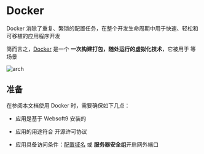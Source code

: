 # Docker

Docker 消除了重复、繁琐的配置任务，在整个开发生命周期中用于快速、轻松和可移植的应用程序开发

简而言之，[Docker](https://www.docker.com/) 是一个 **一次构建打包，随处运行的虚拟化技术**，它被用于  等场景


![arch](https://libs.websoft9.com/Websoft9/DocsPicture/zh/docker/container-what-is-container.png)


## 准备

在参阅本文档使用 Docker 时，需要确保如下几点：

- 应用是基于 Websoft9 安装的

- 应用的用途符合 [](https://some_license_url) 开源许可协议

- 应用具备访问条件：[配置域名](./guide/appsetdomain) 或 **服务器安全组**开启网外端口